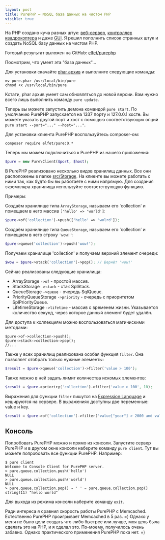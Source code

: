 ```yaml
---
layout: post
title: PurePHP — NoSQL база данных на чистом PHP
visible: true
---
```


На PHP создано куча разных штук: [веб-сервер](http://nanoweb.si.kz/), [контроллер квадрокоптера](https://github.com/jolicode/php-ar-drone) и даже [GUI](http://gtk.php.net/).
Я решил пополнить список странных штук и создать NoSQL базу данных на чистом PHP.

Готовый результат выложен на GitHub: [elfet/purephp](https://github.com/elfet/purephp)

Посмотрим, что умеет эта "база данных"...

<!--more-->

Для установки скачайте [phar архив](https://github.com/elfet/purephp/releases/tag/v1.1.0) и выполните следующие команды:

~~~
mv pure.phar /usr/local/bin/pure
chmod +x /usr/local/bin/pure
~~~

<div class="info">
Кстати, phar архив умеет сам обновляться до новой версии. Вам нужно всего лишь выполнить команду <code>pure update</code>.
</div>

Теперь вы можете запустить демона командой `pure start`.
По умолчанию PurePHP запускается на 1337 порту и 127.0.0.1 хосте.
Вы можете указать другой порт и хост с помощью соответствующих опций `pure start --port="..." --host="..."`.

Для установки клиента PurePHP воспользуйтесь composer-ом:

~~~
composer require elfet/pure:0.*
~~~

Теперь мы можем подключиться к PurePHP из нашего приложения:


~~~ php
$pure = new Pure\Client($port, $host);
~~~

В PurePHP реализовано несколько видов хранилищ данных. Все они расположены в папке [src/Storage](https://github.com/elfet/purephp/tree/master/src/Storage).
На клиенте вы можете работать с ними так, как будто бы вы работаете с ними напрямую. Для создания экземпляра хранилища используйте соответствующую функцию.

Примеры:

Создаём хранилище типа `ArrayStorage`, называем его 'collection' и помещаем в него массив `['hello' => 'world']`:

~~~ php
$pure->of('collection')->push(['hello' => 'wolrd']);
~~~

Создаём хранилище типа `QueueStorage`, называем его 'collection' и помещаем в него строку `'wow!'`:

~~~ php
$pure->queue('collection')->push('wow!');
~~~

Получаем хранилище 'collection' и получаем верхний элемент очереди:

~~~ php
$wow = $pure->stack('collection')->pop(); // Вернёт 'wow!'
~~~

Сейчас реализованы следующие хранилища:

* ArrayStorage `->of` - простой массив.
* StackStorage `->stack` - стэк SplStack.
* QueueStorage `->queue` - очередь SqlQueue.
* PriorityQueueStorage `->priority` - очередь с приоритетом SplPriorityQueue.
* LifetimeStorage `->lifetime` - массив с временем жизни. Указывается количество секунд, через которое данный элемент будет удалён.

<div class="info">
Для доступа к коллекциям можно воспользоваться магичискими методами:
<!-- lang: php -->
<pre class="highlight"><code>$pure->of->collection->push();
$pure->stack->collection->pop();
//...</code></pre>
</div>

Также у всех хранилищ реализована особая функция `filter`. Она позволяет отобрать только нужные элементы:

~~~ php
$result = $pure->queue('collection')->filter('value > 100');
~~~

Также можно в ней задать лимит количества искомых элементов:

~~~ php
$result = $pure->prioriry('collection')->filter('value > 100', 10);
~~~

Выражения для функции `filter` пишутся на [Expression Language](http://symfony.com/doc/current/components/expression_language/index.html) и кешируются на сервере. В выражениях доступны две переменные: value и key.

~~~ php
$result = $pure->of('collection')->filter('value["year"] > 2000 and value["name"] matches "/term/"');
~~~

## Консоль
Попробовать PurePHP можно и прямо из консоли. Запустите сервер PurePHP и в другом окне консоли наберите команду `pure client`.
Тут вы можете попробовать все функции PurePHP. Например:

~~~
$ pure client
Welcome to Console Client for PurePHP server.
> pure.queue.collection.push('hello')
NULL
> pure.queue.collection.push('world')
NULL
> pure.queue.collection.pop() ~ ' ' ~ pure.queue.collection.pop()
string(11) "hello world"
~~~

Для выхода из режима консоли наберите команду `exit`.

Ради интереса я сравнил скорость работы PurePHP с Memcached. Естественно PurePHP проигрывает Memcached в 5 раз. =)
Однако у меня не было цели создать что-либо быстрее или лучше, моя цель была сделать это на PHP, и я сделал это.
По-моему, получилось очень забавно. Однако практического применения PurePHP пока нет. =)
